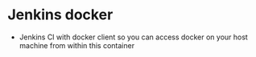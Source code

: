 # Jenkins docker
* Jenkins CI with docker client so you can access docker on your host machine from within this container 
